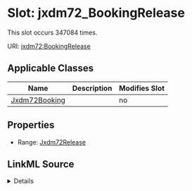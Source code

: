

# Slot: jxdm72_BookingRelease




This slot occurs 347084 times.


URI: [jxdm72:BookingRelease](http://release.niem.gov/niem/domains/jxdm/7.2/BookingRelease)



<!-- no inheritance hierarchy -->





## Applicable Classes

| Name | Description | Modifies Slot |
| --- | --- | --- |
| [Jxdm72Booking](../classes/Jxdm72Booking.md) |  |  no  |







## Properties

* Range: [Jxdm72Release](../classes/Jxdm72Release.md)







## LinkML Source

<details>

```yaml
name: jxdm72_BookingRelease
from_schema: okns:scales-kg
rank: 1000
slot_uri: jxdm72:BookingRelease
alias: jxdm72_BookingRelease
domain_of:
- jxdm72_Booking
range: jxdm72_Release

```
</details>